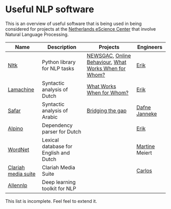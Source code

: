 # Useful NLP software

This is an overview of useful software that is being used in
being considered for projects at the [Netherlands eScience 
Center](https://esciencecenter.nl) that involve Natural Language 
Processing.

| Name | Description | Projects | Engineers |
|------|-------------|----------|-----------|
| [Nltk](https://nltk.org) | Python library for NLP tasks | [NEWSGAC](https://esciencecenter.nl/project/newsgac), [Online Behaviour](https://esciencecenter.nl/project/automated-analysis-of-online-behaviour-on-social-media), [What Works When for Whom?](https://esciencecenter.nl/project/what-works-when-for-whom) | [Erik](https://esciencecenter.nl/profile/dr.-erik-tjong-kim-sang) |
| [Lamachine](https://proycon.github.io/LaMachine) | Syntactic analysis of Dutch | [What Works When for Whom?](https://esciencecenter.nl/project/what-works-when-for-whom) | [Erik](https://esciencecenter.nl/profile/dr.-erik-tjong-kim-sang) |
| [Safar](http://arabic.emi.ac.ma/safar) | Syntactic analysis of Arabic | [Bridging the gap](https://esciencecenter.nl/project/bridging-the-gap) | [Dafne](https://esciencecenter.nl/profile/dafne-van-kuppevelt-msc) [Janneke](https://esciencecenter.nl/profile/dr.-janneke-van-der-zwaan) |
| [Alpino](https://www.let.rug.nl/vannoord/alp/Alpino) | Dependency parser for Dutch | | [Erik](https://esciencecenter.nl/profile/dr.-erik-tjong-kim-sang) |
| [WordNet](https://wordnet.princeton.edu/) | Lexical database for English and Dutch | | [Martine](https://www.esciencecenter.nl/profile/dr.-martine-de-vos) Meiert |
| [Clariah media suite](https://mediasuite.clariah.nl) | Clariah Media Suite | | [Carlos](https://esciencecenter.nl/profile/dr.-carlos-martinez-ortiz) |
| [Allennlp](https://allennlp.org) | Deep learning toolkit for NLP | | |

This list is incomplete. Feel feel to extend it.
